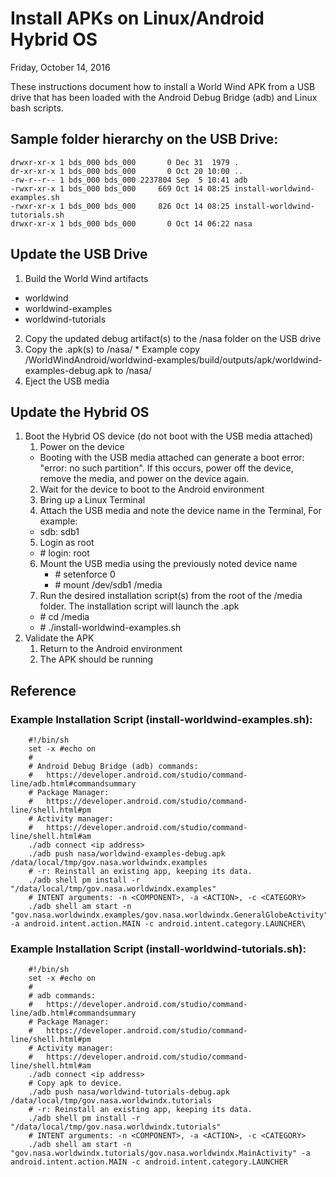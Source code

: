 # Install APKs on Linux/Android Hybrid OS

Friday, October 14, 2016

These instructions document how to install a World Wind APK from a USB drive that has been loaded with the Android Debug Bridge (adb) and Linux bash scripts.

## Sample folder hierarchy on the USB Drive:

	drwxr-xr-x 1 bds_000 bds_000       0 Dec 31  1979 .
	dr-xr-xr-x 1 bds_000 bds_000       0 Oct 20 10:00 ..
	-rw-r--r-- 1 bds_000 bds_000 2237804 Sep  5 10:41 adb
	-rwxr-xr-x 1 bds_000 bds_000     669 Oct 14 08:25 install-worldwind-examples.sh
	-rwxr-xr-x 1 bds_000 bds_000     826 Oct 14 08:25 install-worldwind-tutorials.sh
	drwxr-xr-x 1 bds_000 bds_000       0 Oct 14 06:22 nasa

## Update the USB Drive

1. Build the World Wind artifacts
  * worldwind
  * worldwind-examples
  * worldwind-tutorials
2. Copy the updated debug artifact(s) to the /nasa folder on the USB drive
  1. Copy the .apk(s) to <USB media>/nasa/
    * Example copy <project root>/WorldWindAndroid/worldwind-examples/build/outputs/apk/worldwind-examples-debug.apk to <USB media>/nasa/
  2. Eject the USB media

## Update the Hybrid OS
1. Boot the Hybrid OS device (do not boot with the USB media attached)
   1. Power on the device
     * Booting with the USB media attached can generate a boot error: "error: no such partition".  If this occurs, power off the device, remove the media, and power on the device again.
   2. Wait for the device to boot to the Android environment
   3. Bring up a Linux Terminal
   4. Attach the USB media and note the device name in the Terminal, For example:
     * sdb: sdb1
   5. Login as root
     * \# login: root
   6. Mount the USB media using the previously noted device name
      * \# setenforce 0
      * \# mount /dev/sdb1 /media
    7. Run the desired installation script(s) from the root of the /media folder. The installation script will launch the .apk
      * \# cd /media
      * \# ./install-worldwind-examples.sh
2. Validate the APK
    1. Return to the Android environment
    2. The APK should be running

## Reference
### Example Installation Script (install-worldwind-examples.sh):
		#!/bin/sh
		set -x #echo on
		#
		# Android Debug Bridge (adb) commands:
		# 	https://developer.android.com/studio/command-line/adb.html#commandsummary
		# Package Manager:
		# 	https://developer.android.com/studio/command-line/shell.html#pm
		# Activity manager:
		# 	https://developer.android.com/studio/command-line/shell.html#am
		./adb connect <ip address>
		./adb push nasa/worldwind-examples-debug.apk /data/local/tmp/gov.nasa.worldwindx.examples
		# -r: Reinstall an existing app, keeping its data.
		./adb shell pm install -r "/data/local/tmp/gov.nasa.worldwindx.examples"
		# INTENT arguments: -n <COMPONENT>, -a <ACTION>, -c <CATEGORY>
		./adb shell am start -n "gov.nasa.worldwindx.examples/gov.nasa.worldwindx.GeneralGlobeActivity" -a android.intent.action.MAIN -c android.intent.category.LAUNCHER\

### Example Installation Script (install-worldwind-tutorials.sh):
		#!/bin/sh
		set -x #echo on
		#
		# adb commands:
		# 	https://developer.android.com/studio/command-line/adb.html#commandsummary
		# Package Manager:
		# 	https://developer.android.com/studio/command-line/shell.html#pm
		# Activity manager:
		# 	https://developer.android.com/studio/command-line/shell.html#am
		./adb connect <ip address>
		# Copy apk to device.
		./adb push nasa/worldwind-tutorials-debug.apk /data/local/tmp/gov.nasa.worldwindx.tutorials
		# -r: Reinstall an existing app, keeping its data.
		./adb shell pm install -r "/data/local/tmp/gov.nasa.worldwindx.tutorials"
		# INTENT arguments: -n <COMPONENT>, -a <ACTION>, -c <CATEGORY>
		./adb shell am start -n "gov.nasa.worldwindx.tutorials/gov.nasa.worldwindx.MainActivity" -a android.intent.action.MAIN -c android.intent.category.LAUNCHER
